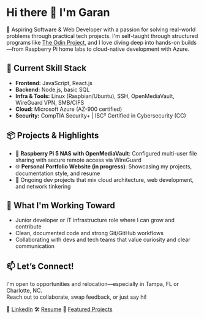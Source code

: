 # Hi there 👋 I'm Garan

🚀 Aspiring Software & Web Developer with a passion for solving real-world problems through practical tech projects. I'm self-taught through structured programs like [The Odin Project](https://www.theodinproject.com), and I love diving deep into hands-on builds—from Raspberry Pi home labs to cloud-native development with Azure.

## 🔧 Current Skill Stack
- **Frontend:** JavaScript, React.js
- **Backend:** Node.js, basic SQL
- **Infra & Tools:** Linux (Raspbian/Ubuntu), SSH, OpenMediaVault, WireGuard VPN, SMB/CIFS
- **Cloud:** Microsoft Azure (AZ-900 certified)
- **Security:** CompTIA Security+ | ISC² Certified in Cybersecurity (CC)

## 📦 Projects & Highlights
- 🧰 **Raspberry Pi 5 NAS with OpenMediaVault**: Configured multi-user file sharing with secure remote access via WireGuard
- 🌐 **Personal Portfolio Website (in progress)**: Showcasing my projects, documentation style, and resume
- 🧪 Ongoing dev projects that mix cloud architecture, web development, and network tinkering

## 🎯 What I'm Working Toward
- Junior developer or IT infrastructure role where I can grow and contribute
- Clean, documented code and strong Git/GitHub workflows
- Collaborating with devs and tech teams that value curiosity and clear communication

## 📫 Let’s Connect!
I'm open to opportunities and relocation—especially in Tampa, FL or Charlotte, NC.  
Reach out to collaborate, swap feedback, or just say hi!

🔗 [LinkedIn](https://www.linkedin.com/in/garan-johnson/)
🛠️ [Resume](https://1drv.ms/w/c/2a197013f1277060/EQcvBtLc5vRCst-UPwcgKgUBuZty2yZToo_FlGetvgLGYA?e=9V0nir)
📁 [Featured Projects](https://github.com/Ginx07?tab=projects)


